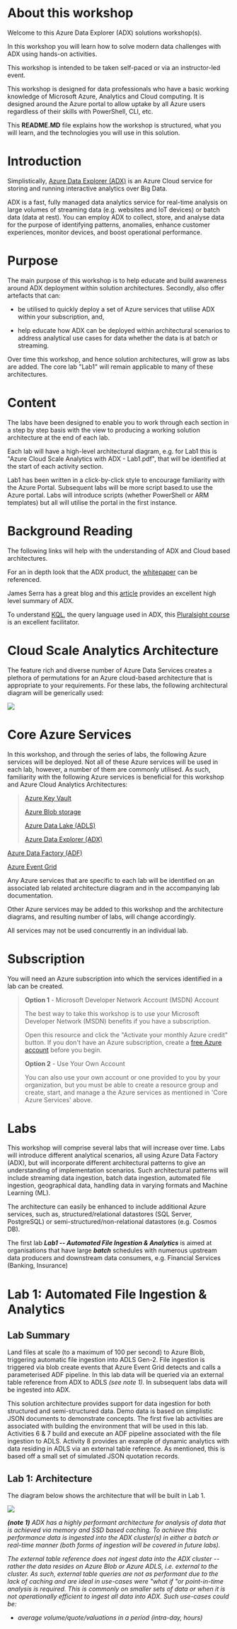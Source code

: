 About this workshop 
====================

Welcome to this Azure Data Explorer (ADX) solutions workshop(s).

In this workshop you will learn how to solve modern data challenges with
ADX using hands-on activities.

This workshop is intended to be taken self-paced or via an
instructor-led event.

This workshop is designed for data professionals who have a basic
working knowledge of Microsoft Azure, Analytics and Cloud computing. It
is designed around the Azure portal to allow uptake by all Azure users
regardless of their skills with PowerShell, CLI, etc.

This **README.MD** file explains how the workshop is structured, what
you will learn, and the technologies you will use in this solution.

Introduction
============

Simplistically, [Azure Data Explorer
(ADX)](https://azure.microsoft.com/en-us/services/data-explorer/) is an
Azure Cloud service for storing and running interactive analytics over
Big Data.

ADX is a fast, fully managed data analytics service for real-time
analysis on large volumes of streaming data (e.g. websites and IoT
devices) or batch data (data at rest). You can employ ADX to collect,
store, and analyse data for the purpose of identifying patterns,
anomalies, enhance customer experiences, monitor devices, and boost
operational performance.

Purpose
=======

The main purpose of this workshop is to help educate and build awareness
around ADX deployment within solution architectures. Secondly, also
offer artefacts that can:

-   be utilised to quickly deploy a set of Azure services that utilise
    ADX within your subscription, and,

-   help educate how ADX can be deployed within architectural scenarios
    to address analytical use cases for data whether the data is at
    batch or streaming.

Over time this workshop, and hence solution architectures, will grow as
labs are added. The core lab "Lab1" will remain applicable to many of
these architectures.

Content
=======

The labs have been designed to enable you to work through each section
in a step by step basis with the view to producing a working solution
architecture at the end of each lab.

Each lab will have a high-level architectural diagram, e.g. for Lab1
this is "Azure Cloud Scale Analytics with ADX - Lab1.pdf", that will be
identified at the start of each activity section.

Lab1 has been written in a click-by-click style to encourage familiarity
with the Azure Portal. Subsequent labs will be more script based.to use
the Azure portal. Labs will introduce scripts (whether PowerShell or ARM
templates) but all will utilise the portal in the first instance.

Background Reading
==================

The following links will help with the understanding of ADX and Cloud
based architectures.

For an in depth look that the ADX product, the
[whitepaper](https://azure.microsoft.com/en-us/resources/azure-data-explorer/)
can be referenced.

James Serra has a great blog and this
[article](https://www.jamesserra.com/archive/2019/03/azure-data-explorer/)
provides an excellent high level summary of ADX.

To understand
[KQL](https://docs.microsoft.com/en-us/sharepoint/dev/general-development/keyword-query-language-kql-syntax-reference),
the query language used in ADX, this [Pluralsight
course](https://www.pluralsight.com/courses/kusto-query-language-kql-from-scratch)
is an excellent facilitator.

Cloud Scale Analytics Architecture
==================================

The feature rich and diverse number of Azure Data Services creates a
plethora of permutations for an Azure cloud-based architecture that is
appropriate to your requirements. For these labs, the following
architectural diagram will be generically used:

![](media/image1.png)

Core Azure Services
===================

In this workshop, and through the series of labs, the following Azure
services will be deployed. Not all of these Azure services will be used
in each lab, however, a number of them are commonly utilised. As such,
familiarity with the following Azure services is beneficial for this
workshop and Azure Cloud Analytics Architectures:

> [Azure Key
> Vault](https://azure.microsoft.com/en-us/services/key-vault)
>
> [Azure Blob
> storage](https://azure.microsoft.com/en-gb/services/storage/blobs/?&OCID=AID2000125_SEM_NLGqblqc&MarinID=NLGqblqc_79164918425499_azure%20blob%20storage_be_c__1266637735603846_kwd-79165081757877:loc-188&lnkd=Bing_Azure_Brand&msclkid=4db52d3c66491ef9feb0709dca602300&ef_id=XZ4wjAAAAD516UzT:20191012103421:s&dclid=CN-nnezCluUCFSMh0wodlHQDRg)
>
> [Azure Data Lake
> (ADLS)](https://docs.microsoft.com/en-us/azure/storage/blobs/data-lake-storage-introduction)
>
> [Azure Data Explorer
> (ADX)](https://azure.microsoft.com/en-gb/services/data-explorer/)

[Azure Data Factory
(ADF)](https://azure.microsoft.com/en-us/services/data-factory/)

[Azure Event
Grid](https://azure.microsoft.com/en-us/services/event-grid/)

Any Azure services that are specific to each lab will be identified on
an associated lab related architecture diagram and in the accompanying
lab documentation.

Other Azure services may be added to this workshop and the architecture
diagrams, and resulting number of labs, will change accordingly.

All services may not be used concurrently in an individual lab.

Subscription
============

You will need an Azure subscription into which the services identified
in a lab can be created.

> **Option 1** - Microsoft Developer Network Account (MSDN) Account
>
> The best way to take this workshop is to use your Microsoft Developer
> Network (MSDN) benefits if you have a subscription.
>
> Open this resource and click the \"Activate your monthly Azure
> credit\" button. If you don\'t have an Azure subscription, create a
> [free Azure account](https://azure.microsoft.com/free/) before you
> begin.
>
> **Option 2** - Use Your Own Account
>
> You can also use your own account or one provided to you by your
> organization, but you must be able to create a resource group and
> create, start, and manage a the Azure services as mentioned in 'Core
> Azure Services' above.

Labs
====

This workshop will comprise several labs that will increase over time.
Labs will introduce different analytical scenarios, all using Azure Data
Factory (ADX), but will incorporate different architectural patterns to
give an understanding of implementation scenarios. Such architectural
patterns will include streaming data ingestion, batch data ingestion,
automated file ingestion, geographical data, handling data in varying
formats and Machine Learning (ML).

The architecture can easily be enhanced to include additional Azure
services, such as, structured/relational datastores (SQL Server,
PostgreSQL) or semi-structured/non-relational datastores (e.g. Cosmos
DB).

The first lab ***Lab1 -- Automated File Ingestion & Analytics*** is
aimed at organisations that have large ***batch*** schedules with
numerous upstream data producers and downstream data consumers, e.g.
Financial Services (Banking, Insurance)

Lab 1: Automated File Ingestion & Analytics
===========================================

Lab Summary
-----------

Land files at scale (to a maximum of 100 per second) to Azure Blob,
triggering automatic file ingestion into ADLS Gen-2. File ingestion is
triggered via blob create events that Azure Event Grid detects and calls
a parameterised ADF pipeline. In this lab data will be queried via an
external table reference from ADX to ADLS *(see note 1).* In subsequent
labs data will be ingested into ADX.

This solution architecture provides support for data ingestion for both
structured and semi-structured data. Demo data is based on simplistic
JSON documents to demonstrate concepts. The first five lab activities
are associated with building the environment that will be used in this
lab. Activities 6 & 7 build and execute an ADF pipeline associated with
the file ingestion to ADLS. Activity 8 provides an example of dynamic
analytics with data residing in ADLS via an external table reference. As
mentioned, this is based off a small set of simulated JSON quotation
records.

Lab 1: Architecture
-------------------

The diagram below shows the architecture that will be built in Lab 1.

![](media/image2.png)

***(note 1)** ADX has a highly performant architecture for analysis of
data that is achieved via memory and SSD based caching. To achieve this
performance data is ingested into the ADX cluster(s) in either a batch
or real-time manner (both forms of ingestion will be covered in future
labs).*

*The external table reference does not ingest data into the ADX cluster
-- rather the data resides on Azure Blob or Azure ADLS, i.e. external to
the cluster. As such, external table queries are not as performant due
to the lack of caching and are ideal in use-cases were "what if "or
point-in-time analysis is required. This is commonly on smaller sets of
data or when it is not operationally efficient to ingest all data into
ADX. Such use-cases could be:*

-   *average volume/quote/valuations in a period (intra-day, hours)*
